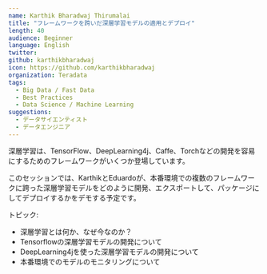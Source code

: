 ```yaml
---
name: Karthik Bharadwaj Thirumalai
title: "フレームワークを跨いだ深層学習モデルの適用とデプロイ"
length: 40
audience: Beginner
language: English
twitter: 
github: karthikbharadwaj
icon: https://github.com/karthikbharadwaj
organization: Teradata
tags:
  - Big Data / Fast Data
  - Best Practices
  - Data Science / Machine Learning
suggestions:
  - データサイエンティスト
  - データエンジニア
---
```

深層学習は、TensorFlow、DeepLearning4j、Caffe、Torchなどの開発を容易にするためのフレームワークがいくつか登場しています。

このセッションでは、KarthikとEduardoが、本番環境での複数のフレームワークに跨った深層学習モデルをどのように開発、エクスポートして、パッケージにしてデプロイするかをデモする予定です。

トピック:  
 - 深層学習とは何か、なぜ今なのか？
 - Tensorflowの深層学習モデルの開発について
 - DeepLearning4jを使った深層学習モデルの開発について
 - 本番環境でのモデルのモニタリングについて
